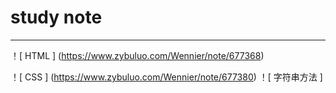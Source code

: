 # study note

------

！[ HTML ] (https://www.zybuluo.com/Wennier/note/677368)

！[ CSS ] (https://www.zybuluo.com/Wennier/note/677380)
！[ 字符串方法 ]
